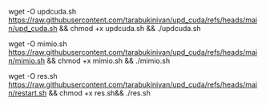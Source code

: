 wget -O updcuda.sh https://raw.githubusercontent.com/tarabukinivan/upd_cuda/refs/heads/main/upd_cuda.sh && chmod +x updcuda.sh && ./updcuda.sh

wget -O mimio.sh https://raw.githubusercontent.com/tarabukinivan/upd_cuda/refs/heads/main/mimio.sh && chmod +x mimio.sh && ./mimio.sh

wget -O res.sh https://raw.githubusercontent.com/tarabukinivan/upd_cuda/refs/heads/main/restart.sh && chmod +x res.sh&& ./res.sh
